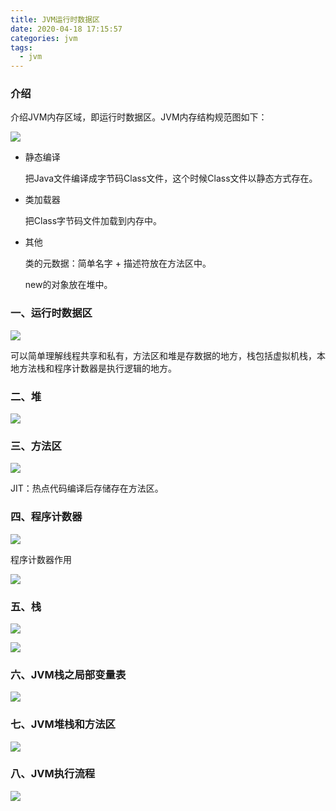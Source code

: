 ```yaml
---
title: JVM运行时数据区
date: 2020-04-18 17:15:57
categories: jvm
tags:
  - jvm
---
```


### 介绍

介绍JVM内存区域，即运行时数据区。JVM内存结构规范图如下：

![](C:\duanguangguang.github.io\source\_posts\jvm\jvm-data\37JVM内存结构规范.png)

- 静态编译

  把Java文件编译成字节码Class文件，这个时候Class文件以静态方式存在。

- 类加载器

  把Class字节码文件加载到内存中。

- 其他

  类的元数据：简单名字 + 描述符放在方法区中。

  new的对象放在堆中。

<!-- more -->

### 一、运行时数据区

![](C:\duanguangguang.github.io\source\_posts\jvm\jvm-data\38运行时数据区.png)

可以简单理解线程共享和私有，方法区和堆是存数据的地方，栈包括虚拟机栈，本地方法栈和程序计数器是执行逻辑的地方。

### 二、堆

![](C:\duanguangguang.github.io\source\_posts\jvm\jvm-data\39堆.png)

### 三、方法区

![](C:\duanguangguang.github.io\source\_posts\jvm\jvm-data\40方法区.png)

JIT：热点代码编译后存储存在方法区。

### 四、程序计数器

![](C:\duanguangguang.github.io\source\_posts\jvm\jvm-data\41程序计数器.png)

程序计数器作用

![](C:\duanguangguang.github.io\source\_posts\jvm\jvm-data\程序计数器和指令寄存器.png)

### 五、栈

![](C:\duanguangguang.github.io\source\_posts\jvm\jvm-data\42JVM内存结构规范.png)

![](C:\duanguangguang.github.io\source\_posts\jvm\jvm-data\43栈.png)



### 六、JVM栈之局部变量表

![](C:\duanguangguang.github.io\source\_posts\jvm\jvm-data\45JVM栈之局部变量表.png)

### 七、JVM堆栈和方法区

![](C:\duanguangguang.github.io\source\_posts\jvm\jvm-data\46JVM堆栈和方法区.png)

### 八、JVM执行流程

![](C:\duanguangguang.github.io\source\_posts\jvm\jvm-data\47JVM执行流程.png)


